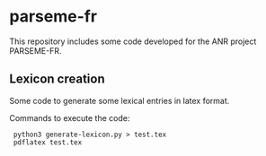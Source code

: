 # parseme-fr

This repository includes some code developed for the ANR project PARSEME-FR.

## Lexicon creation

Some code to generate some lexical entries in latex format. 

Commands to execute the code:

     python3 generate-lexicon.py > test.tex
     pdflatex test.tex

